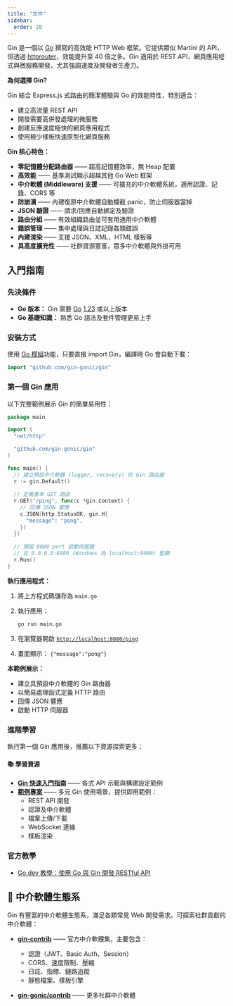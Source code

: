 ```yaml
---
title: "文件"
sidebar:
  order: 20
---
```


Gin 是一個以 [Go](https://go.dev/) 撰寫的高效能 HTTP Web 框架。它提供類似 Martini 的 API，但透過 [httprouter](https://github.com/julienschmidt/httprouter)，效能提升至 40 倍之多。Gin 適用於 REST API、網頁應用程式與微服務開發，尤其強調速度及開發者生產力。

**為何選擇 Gin?**

Gin 結合 Express.js 式路由的簡潔體驗與 Go 的效能特性，特別適合：

- 建立高流量 REST API
- 開發需要高併發處理的微服務
- 創建反應速度極快的網頁應用程式
- 使用極少樣板快速原型化網頁服務

**Gin 核心特色：**

- **零記憶體分配路由器** —— 超高記憶體效率，無 Heap 配置
- **高效能** —— 基準測試顯示超越其他 Go Web 框架
- **中介軟體 (Middleware) 支援** —— 可擴充的中介軟體系統，適用認證、記錄、CORS 等
- **防崩潰** —— 內建復原中介軟體自動攔截 panic，防止伺服器當掉
- **JSON 驗證** —— 請求/回應自動綁定及驗證
- **路由分組** —— 有效組織路由並可套用通用中介軟體
- **錯誤管理** —— 集中處理與日誌記錄各類錯誤
- **內建渲染** —— 支援 JSON、XML、HTML 樣板等
- **具高度擴充性** —— 社群資源豐富，眾多中介軟體與外掛可用

## 入門指南

### 先決條件

- **Go 版本：** Gin 需要 [Go](https://go.dev/) [1.23](https://go.dev/doc/devel/release#go1.23.0) 或以上版本
- **Go 基礎知識：** 熟悉 Go 語法及套件管理更易上手

### 安裝方式

使用 [Go 模組](https://go.dev/wiki/Modules#how-to-use-modules)功能，只要直接 import Gin，編譯時 Go 會自動下載：

```go
import "github.com/gin-gonic/gin"
```

### 第一個 Gin 應用

以下完整範例展示 Gin 的簡單易用性：

```go
package main

import (
  "net/http"

  "github.com/gin-gonic/gin"
)

func main() {
  // 建立預設中介軟體 (logger, recovery) 的 Gin 路由器
  r := gin.Default()
  
  // 定義基本 GET 路由
  r.GET("/ping", func(c *gin.Context) {
    // 回傳 JSON 響應
    c.JSON(http.StatusOK, gin.H{
      "message": "pong",
    })
  })
  
  // 預設 8080 port 啟動伺服器
  // 在 0.0.0.0:8080 (Windows 為 localhost:8080) 監聽
  r.Run()
}
```

**執行應用程式：**

1. 將上方程式碼儲存為 `main.go`
2. 執行應用：

   ```sh
   go run main.go
   ```

3. 在瀏覽器開啟 [`http://localhost:8080/ping`](http://localhost:8080/ping)
4. 畫面顯示： `{"message":"pong"}`

**本範例展示：**

- 建立具預設中介軟體的 Gin 路由器
- 以簡易處理函式定義 HTTP 路由
- 回傳 JSON 響應
- 啟動 HTTP 伺服器

### 進階學習

執行第一個 Gin 應用後，推薦以下資源探索更多：

#### 📚 學習資源

- **[Gin 快速入門指南](./quickstart/)** —— 各式 API 示範與構建設定範例
- **[範例專案](https://github.com/gin-gonic/examples)** —— 多元 Gin 使用場景，提供即用範例：
  - REST API 開發
  - 認證及中介軟體
  - 檔案上傳/下載
  - WebSocket 連線
  - 樣板渲染

### 官方教學

- [Go.dev 教學：使用 Go 與 Gin 開發 RESTful API](https://go.dev/doc/tutorial/web-service-gin)

## 🔌 中介軟體生態系

Gin 有豐富的中介軟體生態系，滿足各類常見 Web 開發需求。可探索社群貢獻的中介軟體：

- **[gin-contrib](https://github.com/gin-contrib)** —— 官方中介軟體集，主要包含：
  - 認證（JWT、Basic Auth、Session）
  - CORS、速度限制、壓縮
  - 日誌、指標、鏈路追蹤
  - 靜態檔案、樣板引擎

- **[gin-gonic/contrib](https://github.com/gin-gonic/contrib)** —— 更多社群中介軟體
